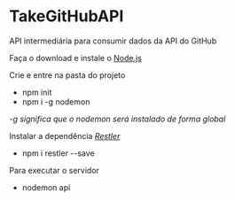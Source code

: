# TakeGitHubAPI
API intermediária para consumir dados da API do GitHub

Faça o download e instale o [Node.js](https://nodejs.org/en/download/)

Crie e entre na pasta do projeto
* npm init
* npm i -g nodemon

_-g significa que o nodemon será instalado de forma global_

Instalar a dependência *[Restler](https://github.com/danwrong/restler)*
* npm i restler --save

Para executar o servidor
* nodemon api
